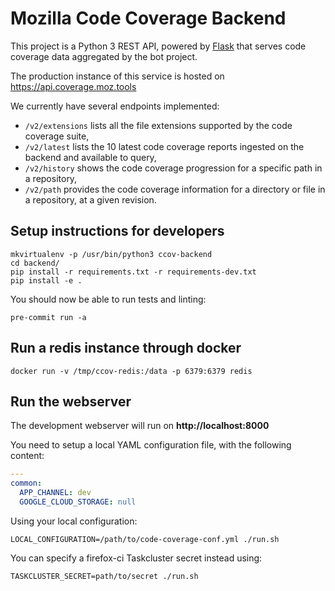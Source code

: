 # Mozilla Code Coverage Backend

This project is a Python 3 REST API, powered by [Flask](https://palletsprojects.com/p/flask/) that serves code coverage data aggregated by the bot project.

The production instance of this service is hosted on https://api.coverage.moz.tools

We currently have several endpoints implemented:

* `/v2/extensions` lists all the file extensions supported by the code coverage suite,
* `/v2/latest` lists the 10 latest code coverage reports ingested on the backend and available to query,
* `/v2/history` shows the code coverage progression for a specific path in a repository,
* `/v2/path` provides the code coverage information for a directory or file in a repository, at a given revision.


## Setup instructions for developers

```shell
mkvirtualenv -p /usr/bin/python3 ccov-backend
cd backend/
pip install -r requirements.txt -r requirements-dev.txt
pip install -e .
```

You should now be able to run tests and linting:

```shell
pre-commit run -a
```

## Run a redis instance through docker

```shell
docker run -v /tmp/ccov-redis:/data -p 6379:6379 redis
```

## Run the webserver

The development webserver will run on **http://localhost:8000**

You need to setup a local YAML configuration file, with the following content:

```yaml
---
common:
  APP_CHANNEL: dev
  GOOGLE_CLOUD_STORAGE: null
```

Using your local configuration:

```shell
LOCAL_CONFIGURATION=/path/to/code-coverage-conf.yml ./run.sh

```

You can specify a firefox-ci Taskcluster secret instead using:

```shell
TASKCLUSTER_SECRET=path/to/secret ./run.sh
```
